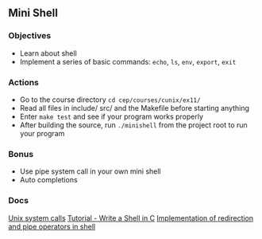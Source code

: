## Mini Shell

### Objectives
* Learn about shell
* Implement a series of basic commands: `echo`, `ls`, `env`, `export`, `exit`

### Actions
* Go to the course directory `cd cep/courses/cunix/ex11/` 
* Read all files in include/ src/ and the Makefile before starting anything
* Enter `make test` and see if your program works properly
* After building the source, run `./minishell` from the project root to run your program

### Bonus
* Use pipe system call in your own mini shell
* Auto completions

### Docs
[Unix system calls](https://www.youtube.com/watch?v=xHu7qI1gDPA)
[Tutorial - Write a Shell in C](https://brennan.io/2015/01/16/write-a-shell-in-c/)
[Implementation of redirection and pipe operators in shell](http://www.sarathlakshman.com/2012/09/24/implementation-overview-of-redirection-and-pipe-operators-in-shell)


